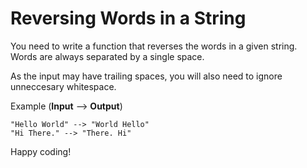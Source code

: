 
# Reversing Words in a String

You need to write a function that reverses the words in a given string. Words are always separated by a single space.

As the input may have trailing spaces, you will also need to ignore unneccesary whitespace.

Example (**Input** --> **Output**)

```
"Hello World" --> "World Hello"
"Hi There." --> "There. Hi"
```

Happy coding!

